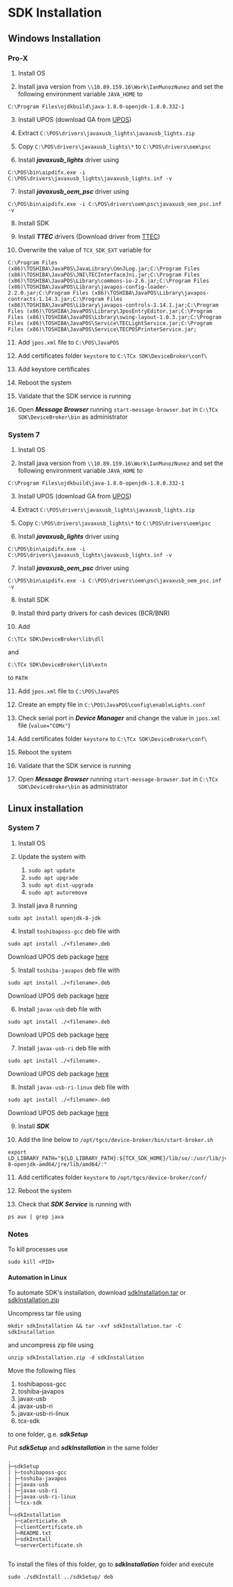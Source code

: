 # SDK Installation

## Windows Installation

### Pro-X

1. Install OS

2. Install java version from `\\10.89.159.16\Work\IanMunozNunez` and set the following environment variable `JAVA_HOME` to

```
C:\Program Files\ojdkbuild\java-1.8.0-openjdk-1.8.0.332-1
```

3. Install UPOS (download GA from [UPOS](https://commerce.toshiba.com/wps/portal/marketing/?urile=wcm:path:/en-us/home/support/product-support/support-hardware/support-commonpackages-sitearea))

4. Extract `C:\POS\drivers\javaxusb_lights\javaxusb_lights.zip`

5. Copy `C:\POS\drivers\javaxusb_lights\*` to `C:\POS\drivers\oem\psc`

6. Install ***javaxusb_lights*** driver using

```
C:\POS\bin\aipdifx.exe -i C:\POS\drivers\javaxusb_lights\javaxusb_lights.inf -v
```

7. Install ***javaxusb_oem_psc*** driver using

```
C:\POS\bin\aipdifx.exe -i C:\POS\drivers\oem\psc\javaxusb_oem_psc.inf -v
```
8. Install SDK

9. Install ***TTEC*** drivers (Download driver from [TTEC](https://commerce.toshiba.com/wps/portal/marketing/?urile=wcm:path:/en-us/home/support/product-support/support-hardware/support-selfcheckout))

10. Overwrite the value of `TCX_SDK_EXT` variable for

```
C:\Program Files (x86)\TOSHIBA\JavaPOS\JavaLibrary\CmnJLog.jar;C:\Program Files (x86)\TOSHIBA\JavaPOS\JNI\TECInterfaceJni.jar;C:\Program Files (x86)\TOSHIBA\JavaPOS\Library\commons-io-2.6.jar;C:\Program Files (x86)\TOSHIBA\JavaPOS\Library\javapos-config-loader-2.2.0.jar;C:\Program Files (x86)\TOSHIBA\JavaPOS\Library\javapos-contracts-1.14.3.jar;C:\Program Files (x86)\TOSHIBA\JavaPOS\Library\javapos-controls-1.14.1.jar;C:\Program Files (x86)\TOSHIBA\JavaPOS\Library\JposEntryEditor.jar;C:\Program Files (x86)\TOSHIBA\JavaPOS\Library\swing-layout-1.0.3.jar;C:\Program Files (x86)\TOSHIBA\JavaPOS\Service\TECLightService.jar;C:\Program Files (x86)\TOSHIBA\JavaPOS\Service\TECPOSPrinterService.jar;
```

11. Add `jpos.xml` file to `C:\POS\JavaPOS`

12. Add certificates folder `keystore` to `C:\TCx SDK\DeviceBroker\conf\`

13. Add keystore certificates

14. Reboot the system

15. Validate that the SDK service is running

16. Open ***Message Browser*** running `start-message-browser.bat` in `C:\TCx SDK\DeviceBroker\bin` as administrator

### System 7

1. Install OS

2. Install java version from `\\10.89.159.16\Work\IanMunozNunez` and set the following environment variable `JAVA_HOME` to

```
C:\Program Files\ojdkbuild\java-1.8.0-openjdk-1.8.0.332-1
```

3. Install UPOS (download GA from [UPOS](https://commerce.toshiba.com/wps/portal/marketing/?urile=wcm:path:/en-us/home/support/product-support/support-hardware/support-commonpackages-sitearea))

4. Extract `C:\POS\drivers\javaxusb_lights\javaxusb_lights.zip`

5. Copy `C:\POS\drivers\javaxusb_lights\*` to `C:\POS\drivers\oem\psc`

6. Install ***javaxusb_lights*** driver using

```
C:\POS\bin\aipdifx.exe -i C:\POS\drivers\javaxusb_lights\javaxusb_lights.inf -v
```

7. Install ***javaxusb_oem_psc*** driver using

```
C:\POS\bin\aipdifx.exe -i C:\POS\drivers\oem\psc\javaxusb_oem_psc.inf -v
```
8. Install SDK

9. Install third party drivers for cash devices (BCR/BNR)

10. Add

```
C:\TCx SDK\DeviceBroker\lib\dll
```

and

```
C:\TCx SDK\DeviceBroker\lib\extn
```

to `PATH`

11. Add `jpos.xml` file to `C:\POS\JavaPOS`

12. Create an empty file in `C:\POS\JavaPOS\config\enableLights.conf`

13. Check serial port in ***Device Manager*** and change the value in `jpos.xml` file (`value="COMx"`)

14. Add certificates folder `keystore` to `C:\TCx SDK\DeviceBroker\conf\`

15. Reboot the system

16. Validate that the SDK service is running

17. Open ***Message Browser*** running `start-message-browser.bat` in `C:\TCx SDK\DeviceBroker\bin` as administrator

## Linux installation

### System 7

1. Install OS

2. Update the system with

    1. `sudo apt update`
    2. `sudo apt upgrade`
    3. `sudo apt dist-upgrade`
    4. `sudo apt autoremove`

3. Install java 8 running

```
sudo apt install openjdk-8-jdk
```

4. Install `toshibaposs-gcc` deb file with

```
sudo apt install ./<filename>.deb
```

Download UPOS deb package [here](https://commerce.toshiba.com/wps/portal/marketing/?urile=wcm:path:/en-us/home/support/product-support/support-hardware/support-commonpackages-sitearea)

5. Install `toshiba-javapos` deb file with

```
sudo apt install ./<filename>.deb
```

Download UPOS deb package [here](https://commerce.toshiba.com/wps/portal/marketing/?urile=wcm:path:/en-us/home/support/product-support/support-hardware/support-commonpackages-sitearea)

6. Install `javax-usb` deb file with

```
sudo apt install ./<filename>.deb
```

Download UPOS deb package [here](https://commerce.toshiba.com/wps/portal/marketing/?urile=wcm:path:/en-us/home/support/product-support/support-hardware/support-commonpackages-sitearea)

7. Install `javax-usb-ri` deb file with

```
sudo apt install ./<filename>.
```

Download UPOS deb package [here](https://commerce.toshiba.com/wps/portal/marketing/?urile=wcm:path:/en-us/home/support/product-support/support-hardware/support-commonpackages-sitearea)

8. Install `javax-usb-ri-linux` deb file with

```
sudo apt install ./<filename>.deb
```

Download UPOS deb package [here](https://commerce.toshiba.com/wps/portal/marketing/?urile=wcm:path:/en-us/home/support/product-support/support-hardware/support-commonpackages-sitearea)

9. Install ***SDK***

10. Add the line below to `/opt/tgcs/device-broker/bin/start-broker.sh`

```
export LD_LIBRARY_PATH="${LD_LIBRARY_PATH}:${TCX_SDK_HOME}/lib/so/:/usr/lib/jvm/java-8-openjdk-amd64/jre/lib/amd64/:"
```

11. Add certificates folder `keystore` to `/opt/tgcs/device-broker/conf/`

12. Reboot the system

13. Check that ***SDK Service*** is running with

```
ps aux | grep java
```

### Notes

To kill processes use

```
sudo kill <PID>
```

#### Automation in Linux

To automate SDK's installation, download [sdkInstallation.tar](https://github.com/ian16munoz3nunez1/sdkInstallation/sdkInstallation.tar) or [sdkInstallation.zip](https://github.com/ian16munoz3nunez1/sdkInstallation/sdkInstallation.zip)

Uncompress tar file using

```
mkdir sdkInstallation && tar -xvf sdkInstallation.tar -C sdkInstallation
```

and uncompress zip file using

```
unzip sdkInstallation.zip -d sdkInstallation
```

Move the following files

1. toshibaposs-gcc
2. toshiba-javapos
3. javax-usb
4. javax-usb-ri
5. javax-usb-ri-linux
6. tcx-sdk

to one folder, g.e. ***sdkSetup***

Put ***sdkSetup*** and ***sdkInstallation*** in the same folder

```
.
├─sdkSetup
| ├─toshibaposs-gcc
| ├─toshiba-javapos
| ├─javax-usb
| ├─javax-usb-ri
| ├─javax-usb-ri-linux
| └─tcx-sdk
|
└─sdkInstallation
  ├─caCerticiate.sh
  ├─clientCertificate.sh
  ├─README.txt
  ├─sdkInstall
  └─serverCertificate.sh
 
```

To install the files of this folder, go to ***sdkInstallation*** folder and execute

```
sudo ./sdkInstall ../sdkSetup/ deb
```
